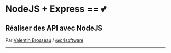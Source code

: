 # NodeJS + Express == 💕

## Réaliser des API avec NodeJS

Par [Valentin Brosseau](https://github.com/c4software) / [@c4software](http://twitter.com/c4software)

---
